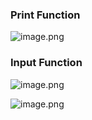 ### Print Function





![image.png](https://dphi-live.s3.amazonaws.com/media_uploads/image_2ab5fcd874ba460ea61f7ea85ec323dd.png)





### Input Function







![image.png](https://dphi-live.s3.amazonaws.com/media_uploads/image_0d5a7f644bc84411a98ac2b9f7f835d7.png)







![image.png](https://dphi-live.s3.amazonaws.com/media_uploads/image_c87d8387cf904180afdd18cf3073d994.png)